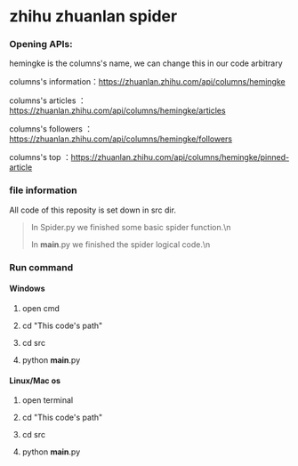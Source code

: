 # zhihu zhuanlan spider


### Opening APIs:
hemingke is the columns's name, we can change this in our code arbitrary

columns's information：https://zhuanlan.zhihu.com/api/columns/hemingke

columns's articles   ：https://zhuanlan.zhihu.com/api/columns/hemingke/articles

columns's followers  ：https://zhuanlan.zhihu.com/api/columns/hemingke/followers

columns's top        ：https://zhuanlan.zhihu.com/api/columns/hemingke/pinned-article

### file information
All code of this reposity is set down in src dir.

> In Spider.py we finished some basic spider function.\n
>
> In __main__.py we finished the spider logical code.\n

### Run command
#### Windows
1. open cmd


2. cd "This code's path"


3. cd src


4. python __main__.py

#### Linux/Mac os
1. open terminal


2. cd "This code's path"


3. cd src


4. python __main__.py